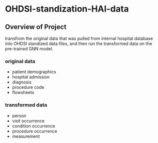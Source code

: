 # OHDSI-standization-HAI-data

## Overview of Project
transfrom the original data that was pulled from internal hospital database into OHDSI standized data files, and then run the transformed data on the pre-trained GNN model. 


### original data
- patient demographics 
- hospital admission
- diagnosis
- procedure code
- flowsheets


### transformed data
- person 
- visit occurrence
- condition occurrence
- procedure occurrence
- measurement













